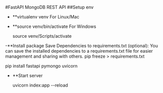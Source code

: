 #FastAPI MongoDB REST API
##Setup env

- **virtualenv venv
  For Linux/Mac

- **source venv/bin/activate
  For Windows

  source venv/Scripts/activate

-**Install package
  Save Dependencies to requirements.txt (optional):
  You can save the installed dependencies to a requirements.txt file for easier management and sharing with others.
pip freeze > requirements.txt


  pip install fastapi pymongo uvicorn
  
- **Start server

  uvicorn index:app --reload
